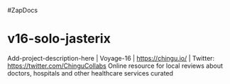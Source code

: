 #ZapDocs

# v16-solo-jasterix

Add-project-description-here | Voyage-16 | https://chingu.io/ | Twitter: https://twitter.com/ChinguCollabs
Online resource for local reviews about doctors, hospitals and other healthcare services curated
